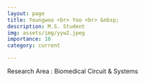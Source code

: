 ```yaml
---
layout: page
title: Youngwoo <br> Yoo <br> &nbsp;
description: M.S. Student
img: assets/img/yyw2.jpeg
importance: 10
category: current

---
```


Research Area : Biomedical Circuit & Systems

